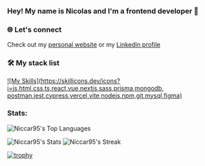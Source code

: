 ### Hey! My name is Nicolas and I'm a frontend developer 👋

<!--
**Niccar95/Niccar95** is a ✨ _special_ ✨ repository because its `README.md` (this file) appears on your GitHub profile.

Here are some ideas to get you started:

- 🔭 I’m currently working on ...
- 🌱 I’m currently learning ...
- 👯 I’m looking to collaborate on ...
- 🤔 I’m looking for help with ...
- 💬 Ask me about ...
- 📫 How to reach me: ...
- 😄 Pronouns: ...
- ⚡ Fun fact: ...
-->

### 🌐 Let's connect

Check out my [personal website](https://nicolas-carrasco.vercel.app/) or my [Linkedin profile](https://www.linkedin.com/in/nicolas-carrasco-6882402a5/)


### &#128736; My stack list

[![My Skills](https://skillicons.dev/icons?i=js,html,css,ts,react,vue,nextjs,sass,prisma,mongodb,
postman,jest,cypress,vercel,vite,nodejs,npm,git,mysql,figma)](https://skillicons.dev)

### Stats: 

![Niccar95's Top Languages](https://github-readme-stats.vercel.app/api/top-langs/?username=Niccar95&theme=prussian&show_icons=true&hide_border=true&layout=compact) 

![Niccar95's Stats](https://github-readme-stats.vercel.app/api?username=Niccar95&theme=prussian&show_icons=true&hide_border=true&count_private=true) ![Niccar95's Streak](https://github-readme-streak-stats.herokuapp.com/?user=Niccar95&theme=prussian&hide_border=true)


[![trophy](https://github-profile-trophy.vercel.app/?username=Niccar95&theme=onedark)](https://github.com/Niccar95/github-profile-trophy)
